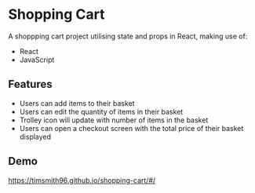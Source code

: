 
# Shopping Cart

A shoppping cart project utilising state and props in React, making use of:

- React
- JavaScript

## Features

- Users can add items to their basket
- Users can edit the quantity of items in their basket
- Trolley icon will update with number of items in the basket
- Users can open a checkout screen with the total price of their basket displayed

## Demo

https://timsmith96.github.io/shopping-cart/#/

